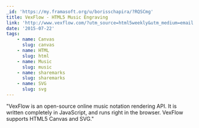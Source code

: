 ```yaml
---
_id: 'https://my.framasoft.org/u/borisschapira/?RQSCmg'
title: VexFlow - HTML5 Music Engraving
link: 'http://www.vexflow.com/?utm_source=html5weekly&utm_medium=email'
date: '2015-07-22'
tags:
    - name: Canvas
      slug: canvas
    - name: HTML
      slug: html
    - name: Music
      slug: music
    - name: sharemarks
      slug: sharemarks
    - name: SVG
      slug: svg
---
```


<div class="markdown"><p>&quot;VexFlow is an open-source online music notation rendering API. It is written completely in JavaScript, and runs right in the browser. VexFlow supports HTML5 Canvas and SVG.&quot;
</p></div>
